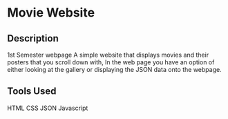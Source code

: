 # Movie Website

## Description 
1st Semester webpage 
A simple website that displays movies and their posters that you scroll down with,
In the web page you have an option of either looking at the gallery or displaying the JSON data onto the webpage.

## Tools Used
HTML
CSS
JSON
Javascript
